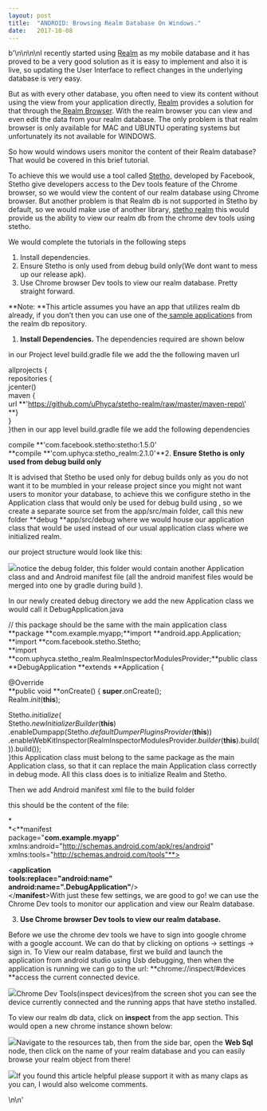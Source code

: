 ```yaml
---
layout:	post
title:	"ANDROID: Browsing Realm Database On Windows."
date:	2017-10-08
---
```


b'\n\n\n\nI recently started using [Realm](http://realm.io/) as my mobile database and it has proved to be a very good solution as it is easy to implement and also it is live, so updating the User Interface to reflect changes in the underlying database is very easy.

But as with every other database, you often need to view its content without using the view from your application directly, [Realm](http://realm.io/) provides a solution for that through the[ Realm Browser](https://academy.realm.io/posts/realm-browser-tutorial/). With the realm browser you can view and even edit the data from your realm database. The only problem is that realm browser is only available for MAC and UBUNTU operating systems but unfortunately its not available for WINDOWS.

So how would windows users monitor the content of their Realm database? That would be covered in this brief tutorial.

To achieve this we would use a tool called [Stetho,](https://facebook.github.io/stetho/) developed by Facebook, Stetho give developers access to the Dev tools feature of the Chrome browser, so we would view the content of our realm database using Chrome browser. But another problem is that Realm db is not supported in Stetho by default, so we would make use of another library, [stetho realm](https://github.com/uPhyca/stetho-realm) this would provide us the ability to view our realm db from the chrome dev tools using stetho.

We would complete the tutorials in the following steps

1. Install dependencies.
2. Ensure Stetho is only used from debug build only(We dont want to mess up our release apk).
3. Use Chrome browser Dev tools to view our realm database.
Pretty straight forward.

**Note: **This article assumes you have an app that utilizes realm db already, if you don’t then you can use one of the[ sample application](https://github.com/realm/realm-java/tree/master/examples)s from the realm db repository.

1. **Install Dependencies.**
The dependencies required are shown below

in our Project level build.gradle file we add the the following maven url

allprojects {  
 repositories {  
 jcenter()  
 maven {  
 url **\'https://github.com/uPhyca/stetho-realm/raw/master/maven-repo\'  
 **}  
 }  
}then in our app level build.gradle file we add the following dependencies

compile **\'com.facebook.stetho:stetho:1.5.0\'  
**compile **\'com.uphyca:stetho\_realm:2.1.0\'**2. **Ensure Stetho is only used from debug build only**

It is advised that Stetho be used only for debug builds only as you do not want it to be mumbled in your release project since you might not want users to monitor your database, to achieve this we configure stetho in the Application class that would only be used for debug build using , so we create a separate source set from the app/src/main folder, call this new folder **debug **app/src/debug where we would house our application class that would be used instead of our usual application class where we initialized realm.

our project structure would look like this:

![](/img/1*0y807QS-e7eUulKYj_jUUA.png)notice the debug folder, this folder would contain another Application class and and Android manifest file (all the android manifest files would be merged into one by gradle during build ).

In our newly created debug directory we add the new Application class we would call it DebugApplication.java

// this package should be the same with the main application class  
**package **com.example.myapp;**import **android.app.Application;  
**import **com.facebook.stetho.Stetho;  
**import **com.uphyca.stetho\_realm.RealmInspectorModulesProvider;**public class **DebugApplication **extends **Application {  
  
 @Override  
 **public void **onCreate() { **super**.onCreate();  
 Realm.*init*(**this**);  
  
 Stetho.*initialize*(  
 Stetho.*newInitializerBuilder*(**this**) .enableDumpapp(Stetho.*defaultDumperPluginsProvider*(**this**)) .enableWebKitInspector(RealmInspectorModulesProvider.*builder*(**this**).build()).build());  
 }this Application class must belong to the same package as the main Application class, so that it can replace the main Application class correctly in debug mode. All this class does is to initialize Realm and Stetho.

Then we add Android manifest xml file to the build folder

this should be the content of the file:

*<?***xml version="1.0" encoding="utf-8"***?>  
*<**manifest  
 package="**com.example.myapp**"  
 xmlns:android="http://schemas.android.com/apk/res/android"  
 xmlns:tools="http://schemas.android.com/tools"**>  
  
 <**application  
 tools:replace="android:name"  
 android:name=".**DebugApplication**"**/>  
</**manifest**>With just these few settings, we are good to go! we can use the Chrome Dev tools to monitor our application and view our Realm database.

3. **Use Chrome browser Dev tools to view our realm database.**

Before we use the chrome dev tools we have to sign into google chrome with a google account. We can do that by clicking on options → settings → sign in. To View our realm database, first we build and launch the application from android studio using Usb debugging, then when the application is running we can go to the url: **chrome://inspect/#devices **access the current connected device.

![](https://cdn-images-1.medium.com/max/800/1*-Ny0cWSGybrEDEgbjceQpw.png)Chrome Dev Tools(inspect devices)from the screen shot you can see the device currently connected and the running apps that have stetho installed.

To view our realm db data, click on **inspect** from the app section. This would open a new chrome instance shown below:

![](/img/1*1veYQlW5ZVomGMiGp29VqQ.png)Navigate to the resources tab, then from the side bar, open the **Web Sql** node, then click on the name of your realm database and you can easily browse your realm object from there!

![](/img/1*E-270s1JDrm7VlvpQNanDQ.png)If you found this article helpful please support it with as many claps as you can, I would also welcome comments.

\n\n'